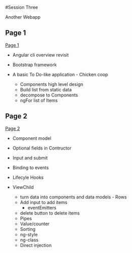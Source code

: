 #Session Three

Another Webapp

## Page 1
[Page 1](page1.md)

+ Angular cli overview revisit
 
+ Bootstrap framework
 
+ A basic To Do-like application - Chicken coop

  + Components high level design
  + Build list from static data
  + decompose to Components
  + ngFor list of Items
  
  
 ## Page 2
[Page 2](page2.md) 
  
+ Component model
+ Optional fields in Contructor
+ Input and submit
+ Binding to events
+ Lifecyle Hooks
+ ViewChild

  
  
  
  
  
  
  
  
  
  + turn data into components and data models - Rows
  + Add input to add items
    + eventEmitters
  + delete button to delete items
  + Pipes
  + Value/counter
  + Sorting
  + ng-style
  + ng-class
  + Direct injection 
  
  